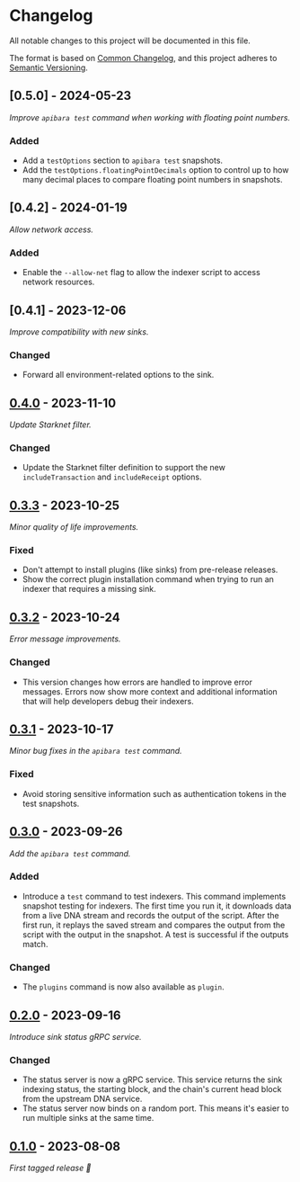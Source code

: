 # Changelog

All notable changes to this project will be documented in this file.

The format is based on [Common Changelog](https://common-changelog.org/), and
this project adheres to
[Semantic Versioning](https://semver.org/spec/v2.0.0.html).

## [0.5.0] - 2024-05-23

_Improve `apibara test` command when working with floating point numbers._

### Added

-   Add a `testOptions` section to `apibara test` snapshots.
-   Add the `testOptions.floatingPointDecimals` option to control up to how many
    decimal places to compare floating point numbers in snapshots.

## [0.4.2] - 2024-01-19

_Allow network access._

### Added

-   Enable the `--allow-net` flag to allow the indexer script to access network resources.

## [0.4.1] - 2023-12-06

_Improve compatibility with new sinks._

### Changed

-   Forward all environment-related options to the sink.

## [0.4.0] - 2023-11-10

_Update Starknet filter._

### Changed

-   Update the Starknet filter definition to support the new
    `includeTransaction` and `includeReceipt` options.

## [0.3.3] - 2023-10-25

_Minor quality of life improvements._

### Fixed

-   Don't attempt to install plugins (like sinks) from pre-release releases.
-   Show the correct plugin installation command when trying to run an indexer
    that requires a missing sink.

## [0.3.2] - 2023-10-24

_Error message improvements._

### Changed

-   This version changes how errors are handled to improve error messages.
    Errors now show more context and additional information that will help
    developers debug their indexers.

## [0.3.1] - 2023-10-17

_Minor bug fixes in the `apibara test` command._

### Fixed

-   Avoid storing sensitive information such as authentication tokens in the
    test snapshots.

## [0.3.0] - 2023-09-26

_Add the `apibara test` command._

### Added

-   Introduce a `test` command to test indexers. This command implements
    snapshot testing for indexers. The first time you run it, it downloads data
    from a live DNA stream and records the output of the script. After the first
    run, it replays the saved stream and compares the output from the script with
    the output in the snapshot. A test is successful if the outputs match.

### Changed

-   The `plugins` command is now also available as `plugin`.

## [0.2.0] - 2023-09-16

_Introduce sink status gRPC service._

### Changed

-   The status server is now a gRPC service. This service returns the sink
    indexing status, the starting block, and the chain's current head block
    from the upstream DNA service.
-   The status server now binds on a random port. This means it's easier to run
    multiple sinks at the same time.

## [0.1.0] - 2023-08-08

_First tagged release 🎉_

[0.4.0]: https://github.com/apibara/dna/releases/tag/cli/v0.4.0
[0.3.3]: https://github.com/apibara/dna/releases/tag/cli/v0.3.3
[0.3.2]: https://github.com/apibara/dna/releases/tag/cli/v0.3.2
[0.3.1]: https://github.com/apibara/dna/releases/tag/cli/v0.3.1
[0.3.0]: https://github.com/apibara/dna/releases/tag/cli/v0.3.0
[0.2.0]: https://github.com/apibara/dna/releases/tag/cli/v0.2.0
[0.1.0]: https://github.com/apibara/dna/releases/tag/cli/v0.1.0
